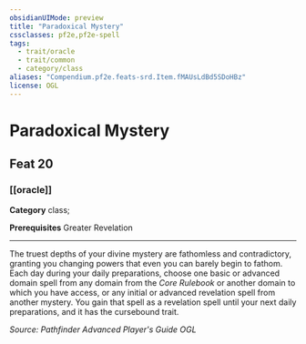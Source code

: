 ```yaml
---
obsidianUIMode: preview
title: "Paradoxical Mystery"
cssclasses: pf2e,pf2e-spell
tags:
  - trait/oracle
  - trait/common
  - category/class
aliases: "Compendium.pf2e.feats-srd.Item.fMAUsLdBd5SDoHBz"
license: OGL
---
```

# Paradoxical Mystery
## Feat 20
### [[oracle]]

**Category** class; 



**Prerequisites** Greater Revelation
* * *
The truest depths of your divine mystery are fathomless and contradictory, granting you changing powers that even you can barely begin to fathom. Each day during your daily preparations, choose one basic or advanced domain spell from any domain from the _Core Rulebook_ or another domain to which you have access, or any initial or advanced revelation spell from another mystery. You gain that spell as a revelation spell until your next daily preparations, and it has the cursebound trait.

*Source: Pathfinder Advanced Player's Guide*
*OGL*